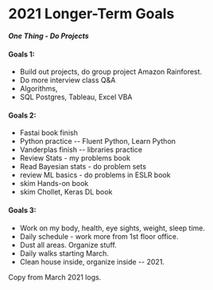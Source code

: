 # 2021 Longer-Term Goals

***One Thing - Do Projects***

#### Goals 1:

 * Build out projects, do group project Amazon Rainforest.
 * Do more interview class Q&A
 * Algorithms,
 * SQL Postgres, Tableau, Excel VBA

#### Goals 2:

 * Fastai book finish
 * Python practice -- Fluent Python, Learn Python
 * Vanderplas finish -- libraries practice
 * Review Stats - my problems book
 * Read Bayesian stats - do problem sets
 * review ML basics - do problems in ESLR book
 * skim Hands-on book
 * skim Chollet, Keras DL book

#### Goals 3:

 * Work on my body, health, eye sights, weight, sleep time.
 * Daily schedule - work more from 1st floor office.
 * Dust all areas. Organize stuff.
 * Daily walks starting March.
 * Clean house inside, organize inside -- 2021.

Copy from March 2021 logs.  
